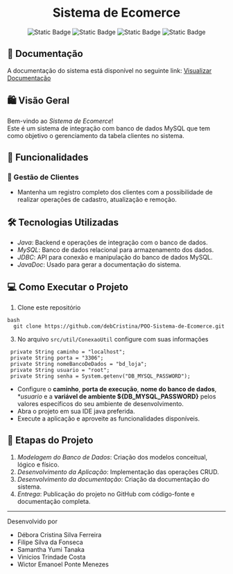 <h1 align="center">Sistema de Ecomerce</h1>
<p align="center">
<img alt="Static Badge" src="https://img.shields.io/badge/Java-17-green">
<img alt="Static Badge" src="https://img.shields.io/badge/MySQL-8.0-blue">
<img alt="Static Badge" src="https://img.shields.io/badge/JDBC-8.0-blue">
<img alt="Static Badge" src="https://img.shields.io/badge/Status-Conclu%C3%ADdo-green">
</p>

## 📒 Documentação
A documentação do sistema está disponível no seguinte link: [Visualizar Documentação](https://debcristina.github.io/POO-Sistema-de-Ecomerce/)

## 🛍 Visão Geral

Bem-vindo ao *Sistema de Ecomerce*!  
Este é um sistema de integração com banco de dados MySQL que tem como objetivo o gerenciamento da tabela clientes no sistema.

## 🚀 Funcionalidades

### 👥 Gestão de Clientes
- Mantenha um registro completo dos clientes com a possibilidade de realizar operações de cadastro, atualização e remoção.

## 🛠 Tecnologias Utilizadas
- *Java*: Backend e operações de integração com o banco de dados.
- *MySQL*: Banco de dados relacional para armazenamento dos dados.
- *JDBC*: API para conexão e manipulação do banco de dados MySQL.
- *JavaDoc*: Usado para gerar a documentação do sistema.

## 💻 Como Executar o Projeto
1. Clone este repositório
   
 ```
bash
   git clone https://github.com/debCristina/POO-Sistema-de-Ecomerce.git
```   
3.  No arquivo `src/util/ConexaoUtil` configure com suas informações

   ```
    private String caminho = "localhost";
    private String porta = "3306";
    private String nomeBancoDeDados = "bd_loja";
    private String usuario = "root";
    private String senha = System.getenv("DB_MYSQL_PASSWORD");

   ```
   
- Configure o **caminho**, **porta de execução**, **nome do banco de dados**, **usuario* e a **variável de ambiente ${DB_MYSQL_PASSWORD}** pelos valores específicos do seu ambiente de desenvolvimento.
- Abra o projeto em sua IDE java preferida.
- Execute a aplicação e aproveite as funcionalidades disponíveis.

## 📅 Etapas do Projeto

1. *Modelagem do Banco de Dados*: Criação dos modelos conceitual, lógico e físico.
2. *Desenvolvimento da Aplicação*: Implementação das operações CRUD.
3. *Desenvolvimento da documentação*: Criação da documentação do sistema.
4. *Entrega*: Publicação do projeto no GitHub com código-fonte e documentação completa.

---

Desenvolvido por 
- Débora Cristina Silva Ferreira
- Filipe Silva da Fonseca
- Samantha Yumi Tanaka
- Vinicios Trindade Costa
- Wictor Emanoel Ponte Menezes

